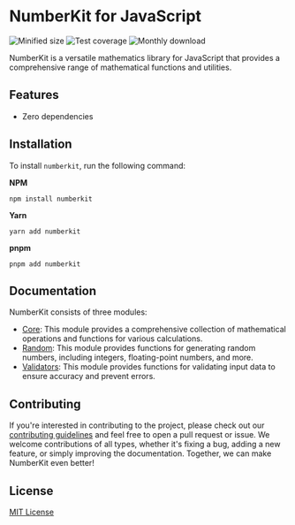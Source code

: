 # NumberKit for JavaScript

![Minified size](https://img.shields.io/bundlephobia/min/numberkit) ![Test coverage](https://img.shields.io/codecov/c/github/numberkit/numberkit-js) ![Monthly download](https://img.shields.io/npm/dm/numberkit)

NumberKit is a versatile mathematics library for JavaScript that provides a comprehensive range of mathematical functions and utilities.

## Features

- Zero dependencies

## Installation

To install `numberkit`, run the following command:

**NPM**

```
npm install numberkit
```

**Yarn**

```
yarn add numberkit
```

**pnpm**

```
pnpm add numberkit
```

## Documentation

NumberKit consists of three modules:

- [Core](/docs/modules/core.md): This module provides a comprehensive collection of mathematical operations and functions for various calculations.
- [Random](/docs/modules/random.md): This module provides functions for generating random numbers, including integers, floating-point numbers, and more.
- [Validators](/docs/modules/validators.md): This module provides functions for validating input data to ensure accuracy and prevent errors.

## Contributing

If you're interested in contributing to the project, please check out our [contributing guidelines](/CONTRIBUTING.md) and feel free to open a pull request or issue. We welcome contributions of all types, whether it's fixing a bug, adding a new feature, or simply improving the documentation. Together, we can make NumberKit even better!

## License

[MIT License](/LICENSE)
